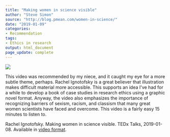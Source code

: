 ```yaml
---
title: "Making women in science visible"
author: "Steve Simon"
source: "http://blog.pmean.com/women-in-science/"
date: "2019-01-09"
categories:
- Recommendation
tags:
- Ethics in research
output: html_document
page_update: complete
---
```


![](http://www.pmean.com/new-images/19/women-in-science01.png)

<div class="notes">

This video was recommended by my niece, and it caught my eye for a more subtle theme, perhaps. Rachel Ignotofsky is a great believer that illustration makes difficult material more accessible. This supports an idea I've had for a while to develop a book of case studies in research ethics using a graphic novel format. Anyway, the video also emphasizes the importance of recognizing barriers of sexism, racism, and classism that many great women scientists have faced and overcome. This video is a fairly easy 15 minutes to listen to.

<!---More--->

Rachel Ignotofsky. Making women in science visible. TEDx Talks, 2019-01-08. Available in [video format][ign1].

[ign1]: https://youtu.be/386kmzBH4Co

</div>

